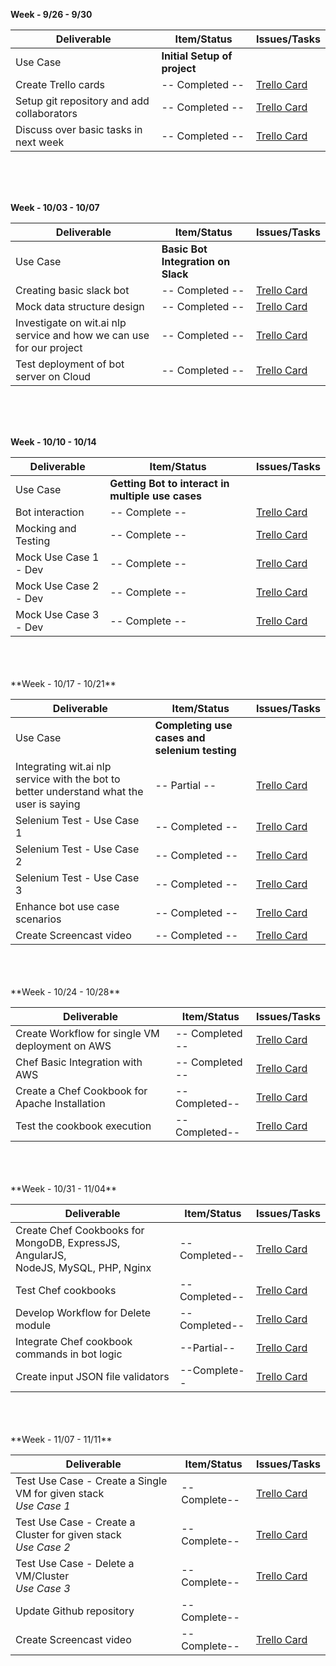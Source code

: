 **Week - 9/26 - 9/30**


| Deliverable   | Item/Status   |  Issues/Tasks
| ------------- | ------------  |  ------------
| Use Case      | **Initial Setup of project**          | &nbsp;
| Create Trello cards      | -- Completed --           |  [Trello Card](https://trello.com/c/qdVHLquO)
| Setup git repository and add collaborators      | -- Completed --             |  [Trello Card](https://trello.com/c/OUbUnJTa)
| Discuss over basic tasks in next week      | -- Completed --             |  [Trello Card](https://trello.com/c/Bt5ap6T9)



<br>
<br>
<br>

**Week - 10/03 - 10/07**


| Deliverable   | Item/Status   |  Issues/Tasks
| ------------- | ------------  |  ------------
| Use Case      | **Basic Bot Integration on Slack**          | &nbsp;
|   Creating basic slack bot    | -- Completed --            |  [Trello Card](https://trello.com/c/ZH9hMuRV)
| Mock data structure design      | -- Completed --             |  [Trello Card](https://trello.com/c/HxT5dTsW)
| Investigate on wit.ai nlp service and how we can use for our project      | -- Completed --            |  [Trello Card](https://trello.com/c/ZqBoB3Qd)
| Test deployment of bot server on Cloud | -- Completed -- | [Trello Card](https://trello.com/c/j287j20v)

<br>
<br>
<br>

**Week - 10/10 - 10/14**


| Deliverable   | Item/Status   |  Issues/Tasks
| ------------- | ------------  |  ------------
| Use Case      | **Getting Bot to interact in multiple use cases**          | &nbsp;
|  Bot interaction     | -- Complete --             |  [Trello Card](https://trello.com/c/0oqCFd6D)
| Mocking and Testing      | -- Complete --             |  [Trello Card](https://trello.com/c/Nn5pgsMM)
| Mock Use Case 1 - Dev      | -- Complete --             |  [Trello Card](https://trello.com/c/8Wn2OQVm)
| Mock Use Case 2 - Dev      | -- Complete --             |  [Trello Card](https://trello.com/c/o9qMTNfO)
| Mock Use Case 3 - Dev      | -- Complete --             |  [Trello Card](https://trello.com/c/y3EHgd1L)



<br>
<br>
<br>
**Week - 10/17 - 10/21**


| Deliverable   | Item/Status   |  Issues/Tasks
| ------------- | ------------  |  ------------
| Use Case      | **Completing use cases and selenium testing**          | &nbsp;
|Integrating wit.ai nlp service with the bot to better understand what the user is saying      | -- Partial --             |  [Trello Card](https://trello.com/c/Zy4PKUW0)
| Selenium Test - Use Case 1      | -- Completed --             |  [Trello Card](https://trello.com/c/eZqyoZ5d)
| Selenium Test - Use Case 2      | -- Completed --             |  [Trello Card](https://trello.com/c/4oBAW1Ld)
| Selenium Test - Use Case 3      |  -- Completed --             |  [Trello Card](https://trello.com/c/ukpadEW7)
| Enhance bot use case scenarios | -- Completed -- | [Trello Card](https://trello.com/c/fNXfdiXG)
| Create Screencast video | -- Completed -- | [Trello Card](https://trello.com/c/sYpVZwSm)


<br>
<br>
<br>
**Week - 10/24 - 10/28**


| Deliverable   | Item/Status   |  Issues/Tasks
| ------------- | ------------  |  ------------
| Create Workflow for single VM deployment on AWS | -- Completed -- |  [Trello Card](https://trello.com/c/Uk37nU42)
| Chef Basic Integration with AWS | -- Completed -- | [Trello Card](https://trello.com/c/MqihHM8m)
| Create a Chef Cookbook for Apache Installation | -- Completed-- | [Trello Card](https://trello.com/c/rSq9Q4EX)
| Test the cookbook execution | --Completed-- | [Trello Card](https://trello.com/c/rSq9Q4EX)
<br>
<br>
<br>
**Week - 10/31 - 11/04**

| Deliverable   | Item/Status   |  Issues/Tasks
| ------------- | ------------  |  ------------
| Create Chef Cookbooks for MongoDB, ExpressJS, AngularJS,<br> NodeJS, MySQL, PHP, Nginx  | --Completed-- | [Trello Card](https://trello.com/c/E4OF0M5b)
| Test Chef cookbooks | --Completed--| [Trello Card](https://trello.com/c/E4OF0M5b)
| Develop Workflow for Delete module | --Completed-- | [Trello Card](https://trello.com/c/Irr9b828)
| Integrate Chef cookbook commands in bot logic | --Partial-- | [Trello Card]()
| Create input JSON file validators | --Complete-- | [Trello Card](https://trello.com/c/jHoYqwMG)
<br>
<br>
<br>
**Week - 11/07 - 11/11**

| Deliverable   | Item/Status   |  Issues/Tasks
| ------------- | ------------  |  ------------
| Test Use Case - Create a Single VM for given stack <br> _Use Case 1_| --Complete-- | [Trello Card](https://trello.com/c/Jl2AHxED)
| Test Use Case - Create a Cluster for given stack <br> _Use Case 2_| --Complete-- | [Trello Card](https://trello.com/c/9l5KLEmC)
| Test Use Case - Delete a VM/Cluster <br> _Use Case 3_| --Complete-- | [Trello Card](https://trello.com/c/XVDTEwDC)
| Update Github repository | --Complete-- | &nbsp;
| Create Screencast video | --Complete-- | [Trello Card](https://trello.com/c/1p5TlIfV)
